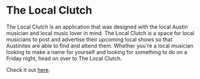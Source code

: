 # The Local Clutch
The Local Clutch is an application that was designed with the local Austin musician and local music lover in mind. The Local Clutch is a space for local musicians to post and advertise their upcoming local shows so that Austinites are able to find and attend them. Whether you're a local musician looking to make a name for yourself and looking for something to do on a Friday night, head on over to The Local Clutch.

Check it out [here](https://limitless-wave-42168.herokuapp.com/).
